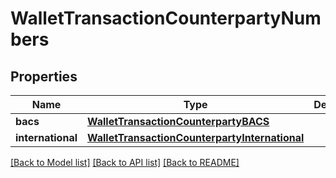 # WalletTransactionCounterpartyNumbers

## Properties
Name | Type | Description | Notes
------------ | ------------- | ------------- | -------------
**bacs** | [**WalletTransactionCounterpartyBACS**](WalletTransactionCounterpartyBACS.md) |  | [optional] 
**international** | [**WalletTransactionCounterpartyInternational**](WalletTransactionCounterpartyInternational.md) |  | [optional] 

[[Back to Model list]](../README.md#documentation-for-models) [[Back to API list]](../README.md#documentation-for-api-endpoints) [[Back to README]](../README.md)



